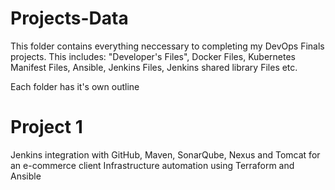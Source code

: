 # Projects-Data
This folder contains everything neccessary to completing my DevOps Finals projects. This includes: "Developer's Files", Docker Files, Kubernetes Manifest Files, Ansible, Jenkins Files, Jenkins shared library Files etc.

Each folder has it's own outline

# Project 1
Jenkins integration with GitHub, Maven, SonarQube, Nexus and Tomcat for an e-commerce client
Infrastructure automation using Terraform and Ansible
